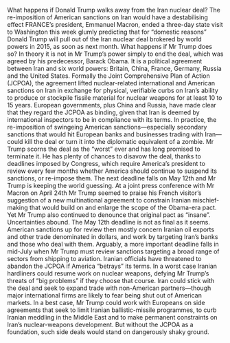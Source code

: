 What happens if Donald Trump walks away from the Iran nuclear deal?
The re-imposition of American sanctions on Iran would have a destabilising effect
FRANCE’s president, Emmanuel Macron, ended a three-day state visit to Washington this week glumly predicting that for “domestic reasons” Donald Trump will pull out of the Iran nuclear deal brokered by world powers in 2015, as soon as next month. What happens if Mr Trump does so?
In theory it is not in Mr Trump’s power simply to end the deal, which was agreed by his predecessor, Barack Obama. It is a political agreement between Iran and six world powers: Britain, China, France, Germany, Russia and the United States. Formally the Joint Comprehensive Plan of Action (JCPOA), the agreement lifted nuclear-related international and American sanctions on Iran in exchange for physical, verifiable curbs on Iran’s ability to produce or stockpile fissile material for nuclear weapons for at least 10 to 15 years. European governments, plus China and Russia, have made clear that they regard the JCPOA as binding, given that Iran is deemed by international inspectors to be in compliance with its terms. In practice, the re-imposition of swingeing American sanctions—especially secondary sanctions that would hit European banks and businesses trading with Iran—could kill the deal or turn it into the diplomatic equivalent of a zombie.
Mr Trump scorns the deal as the “worst” ever and has long promised to terminate it. He has plenty of chances to disavow the deal, thanks to deadlines imposed by Congress, which require America’s president to review every few months whether America should continue to suspend its sanctions, or re-impose them. The next deadline falls on May 12th and Mr Trump is keeping the world guessing. At a joint press conference with Mr Macron on April 24th Mr Trump seemed to praise his French visitor’s suggestion of a new multinational agreement to constrain Iranian mischief-making that would build on and enlarge the scope of the Obama-era pact. Yet Mr Trump also continued to denounce that original pact as “insane”.
Uncertainties abound. The May 12th deadline is not as final as it seems. American sanctions up for review then mostly concern Iranian oil exports and other trade denominated in dollars, and work by targeting Iran’s banks and those who deal with them. Arguably, a more important deadline falls in mid-July when Mr Trump must review sanctions targeting a broad range of sectors from shipping to aviation. Iranian officials have threatened to abandon the JCPOA if America “betrays” its terms. In a worst case Iranian hardliners could resume work on nuclear weapons, defying Mr Trump’s threats of “big problems” if they choose that course. Iran could stick with the deal and seek to expand trade with non-American partners—though major international firms are likely to fear being shut out of American markets. In a best case, Mr Trump could work with Europeans on side agreements that seek to limit Iranian ballistic-missile programmes, to curb Iranian meddling in the Middle East and to make permanent constraints on Iran’s nuclear-weapons development. But without the JCPOA as a foundation, such side deals would stand on dangerously shaky ground.

